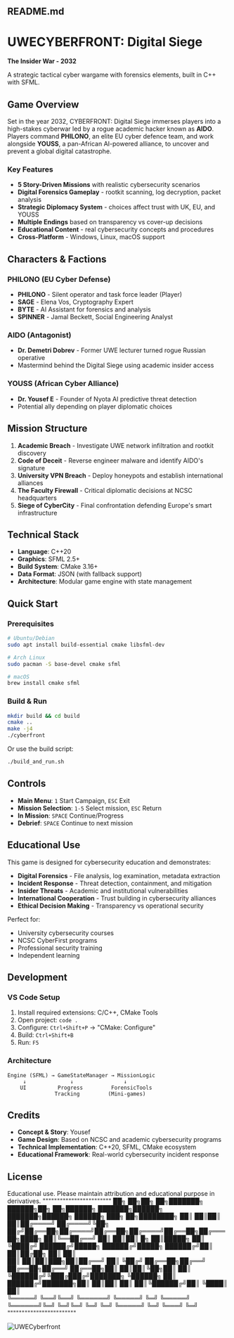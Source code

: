 ## README.md

# UWECYBERFRONT: Digital Siege

**The Insider War - 2032**

A strategic tactical cyber wargame with forensics elements, built in C++ with SFML.

## Game Overview

Set in the year 2032, CYBERFRONT: Digital Siege immerses players into a high-stakes cyberwar led by a rogue academic hacker known as **AIDO**. Players command **PHILONO**, an elite EU cyber defence team, and work alongside **YOUSS**, a pan-African AI-powered alliance, to uncover and prevent a global digital catastrophe.

### Key Features

- **5 Story-Driven Missions** with realistic cybersecurity scenarios
- **Digital Forensics Gameplay** - rootkit scanning, log decryption, packet analysis
- **Strategic Diplomacy System** - choices affect trust with UK, EU, and YOUSS
- **Multiple Endings** based on transparency vs cover-up decisions
- **Educational Content** - real cybersecurity concepts and procedures
- **Cross-Platform** - Windows, Linux, macOS support

## Characters & Factions

### PHILONO (EU Cyber Defense)
- **PHILONO** - Silent operator and task force leader (Player)
- **SAGE** - Elena Vos, Cryptography Expert
- **BYTE** - AI Assistant for forensics and analysis
- **SPINNER** - Jamal Beckett, Social Engineering Analyst

### AIDO (Antagonist)
- **Dr. Demetri Dobrev** - Former UWE lecturer turned rogue Russian operative
- Mastermind behind the Digital Siege using academic insider access

### YOUSS (African Cyber Alliance)
- **Dr. Yousef E** - Founder of Nyota AI predictive threat detection
- Potential ally depending on player diplomatic choices

## Mission Structure

1. **Academic Breach** - Investigate UWE network infiltration and rootkit discovery
2. **Code of Deceit** - Reverse engineer malware and identify AIDO's signature
3. **University VPN Breach** - Deploy honeypots and establish international alliances
4. **The Faculty Firewall** - Critical diplomatic decisions at NCSC headquarters
5. **Siege of CyberCity** - Final confrontation defending Europe's smart infrastructure

## Technical Stack
- **Language**: C++20
- **Graphics**: SFML 2.5+
- **Build System**: CMake 3.16+
- **Data Format**: JSON (with fallback support)
- **Architecture**: Modular game engine with state management

## Quick Start

### Prerequisites
```bash
# Ubuntu/Debian
sudo apt install build-essential cmake libsfml-dev

# Arch Linux  
sudo pacman -S base-devel cmake sfml

# macOS
brew install cmake sfml
```

### Build & Run
```bash
mkdir build && cd build
cmake ..
make -j4
./cyberfront
```

Or use the build script:
```bash
./build_and_run.sh
```

## Controls

- **Main Menu**: `1` Start Campaign, `ESC` Exit
- **Mission Selection**: `1-5` Select mission, `ESC` Return  
- **In Mission**: `SPACE` Continue/Progress
- **Debrief**: `SPACE` Continue to next mission

## Educational Use

This game is designed for cybersecurity education and demonstrates:

- **Digital Forensics** - File analysis, log examination, metadata extraction
- **Incident Response** - Threat detection, containment, and mitigation
- **Insider Threats** - Academic and institutional vulnerabilities
- **International Cooperation** - Trust building in cybersecurity alliances
- **Ethical Decision Making** - Transparency vs operational security

Perfect for:
- University cybersecurity courses
- NCSC CyberFirst programs  
- Professional security training
- Independent learning

## Development

### VS Code Setup
1. Install required extensions: C/C++, CMake Tools
2. Open project: `code .`
3. Configure: `Ctrl+Shift+P` → "CMake: Configure"
4. Build: `Ctrl+Shift+B`
5. Run: `F5`

### Architecture
```
Engine (SFML) → GameStateManager → MissionLogic
     ↓              ↓                ↓
    UI          Progress         ForensicTools
               Tracking         (Mini-games)
```

## Credits

- **Concept & Story**: Yousef
- **Game Design**: Based on NCSC and academic cybersecurity programs
- **Technical Implementation**: C++20, SFML, CMake ecosystem
- **Educational Framework**: Real-world cybersecurity incident response

## License

Educational use. Please maintain attribution and educational purpose in derivatives.
""""""""""""""""""""""""
██╗   ██╗██╗    ██╗███████╗     ██████╗██╗   ██╗██████╗ ███████╗██████╗ ███████╗██████╗  ██████╗ ███╗   ██╗████████╗
██║   ██║██║    ██║██╔════╝    ██╔════╝╚██╗ ██╔╝██╔══██╗██╔════╝██╔══██╗██╔════╝██╔══██╗██╔═══██╗████╗  ██║╚══██╔══╝
██║   ██║██║ █╗ ██║█████╗      ██║      ╚████╔╝ ██████╔╝█████╗  ██████╔╝█████╗  ██████╔╝██║   ██║██╔██╗ ██║   ██║   
██║   ██║██║███╗██║██╔══╝      ██║       ╚██╔╝  ██╔══██╗██╔══╝  ██╔══██╗██╔══╝  ██╔══██╗██║   ██║██║╚██╗██║   ██║   
╚██████╔╝╚███╔███╔╝███████╗    ╚██████╗   ██║   ██████╔╝███████╗██║  ██║██║     ██║  ██║╚██████╔╝██║ ╚████║   ██║   
 ╚═════╝  ╚══╝╚══╝ ╚══════╝     ╚═════╝   ╚═╝   ╚═════╝ ╚══════╝╚═╝  ╚═╝╚═╝     ╚═╝  ╚═╝ ╚═════╝ ╚═╝  ╚═══╝   ╚═╝   
                                                                                           """"""""""""""""""""""""                              

![UWECyberfront](https://github.com/user-attachments/assets/f41aa9b5-a9da-4592-bc2b-2cce32784f57)

